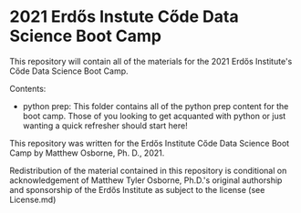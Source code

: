 # 2021 Erd&#337;s Instute C&#337;de Data Science Boot Camp

This repository will contain all of the materials for the 2021 Erd&#337;s Institute's
C&#337;de Data Science Boot Camp.

Contents:
- python prep: This folder contains all of the python prep content for the boot camp. Those of you looking to get acquanted with python or just wanting a quick refresher should start here!





This repository was written for the Erd&#337;s Institute C&#337;de Data Science Boot Camp by Matthew Osborne, Ph. D., 2021.

Redistribution of the material contained in this repository is conditional on acknowledgement of Matthew Tyler Osborne, Ph.D.'s original authorship and sponsorship of the Erdős Institute as subject to the license (see License.md)